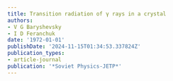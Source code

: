```yaml
---
title: Transition radiation of γ rays in a crystal
authors:
- V G Baryshevsky
- I D Feranchuk
date: '1972-01-01'
publishDate: '2024-11-15T01:34:53.337824Z'
publication_types:
- article-journal
publication: '*Soviet Physics-JETP*'
---
```

